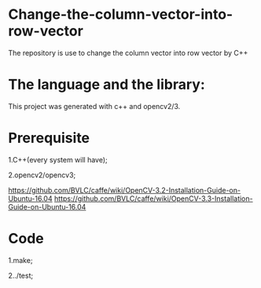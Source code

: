 # Change-the-column-vector-into-row-vector
The repository is use to change the column vector into row vector by C++

# The language and the library:
This project was generated with c++ and opencv2/3.

# Prerequisite
1.C++(every system will have);

2.opencv2/opencv3;

https://github.com/BVLC/caffe/wiki/OpenCV-3.2-Installation-Guide-on-Ubuntu-16.04 https://github.com/BVLC/caffe/wiki/OpenCV-3.3-Installation-Guide-on-Ubuntu-16.04

# Code
1.make;

2../test;
